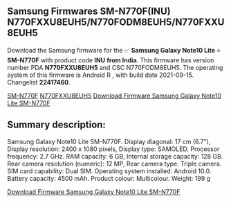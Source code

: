 <h2>Samsung Firmwares SM-N770F(INU) N770FXXU8EUH5/N770FODM8EUH5/N770FXXU8EUH5</h2>
Download the Samsung firmware for the ✅ <strong>Samsung Galaxy Note10 Lite </strong> ⭐ <strong>SM-N770F</strong> with product code <strong>INU</strong> <strong> from India</strong>. This firmware has version number PDA <strong>N770FXXU8EUH5</strong> and CSC N770FODM8EUH5. The operating system of this firmware is Android R , with build date 2021-09-15. Changelist <strong>22417460</strong>.


[SM-N770F](https://samfirm.shop/samsung/model/SM-N770F)
[N770FXXU8EUH5](https://samfirm.shop/samsung/pda/N770FXXU8EUH5)
[Download Firmware Samsung Galaxy Note10 Lite SM-N770F](https://samfirm.shop/samsung/firmware/457149)
<h2>Summary description:</h2>
<p>Samsung Galaxy Note10 Lite SM-N770F. Display diagonal: 17 cm (6.7"), Display resolution: 2400 x 1080 pixels, Display type: SAMOLED. Processor frequency: 2.7 GHz. RAM capacity: 6 GB, Internal storage capacity: 128 GB. Rear camera resolution (numeric): 12 MP, Rear camera type: Triple camera. SIM card capability: Dual SIM. Operating system installed: Android 10.0. Battery capacity: 4500 mAh. Product colour: Multicolour. Weight: 199 g</p>


[Download Firmware Samsung Galaxy Note10 Lite SM-N770F](https://samfirm.shop/samsung/firmware/457149)
